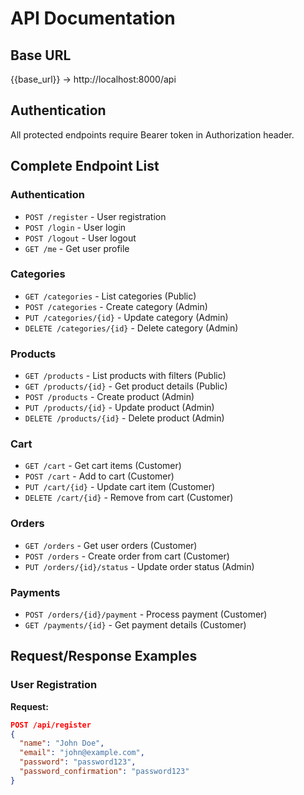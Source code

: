 # API Documentation

## Base URL
{{base_url}} -> http://localhost:8000/api

## Authentication
All protected endpoints require Bearer token in Authorization header.

## Complete Endpoint List

### Authentication
- `POST /register` - User registration
- `POST /login` - User login  
- `POST /logout` - User logout
- `GET /me` - Get user profile

### Categories
- `GET /categories` - List categories (Public)
- `POST /categories` - Create category (Admin)
- `PUT /categories/{id}` - Update category (Admin)
- `DELETE /categories/{id}` - Delete category (Admin)

### Products
- `GET /products` - List products with filters (Public)
- `GET /products/{id}` - Get product details (Public)
- `POST /products` - Create product (Admin)
- `PUT /products/{id}` - Update product (Admin)
- `DELETE /products/{id}` - Delete product (Admin)

### Cart
- `GET /cart` - Get cart items (Customer)
- `POST /cart` - Add to cart (Customer)
- `PUT /cart/{id}` - Update cart item (Customer)
- `DELETE /cart/{id}` - Remove from cart (Customer)

### Orders
- `GET /orders` - Get user orders (Customer)
- `POST /orders` - Create order from cart (Customer)
- `PUT /orders/{id}/status` - Update order status (Admin)

### Payments
- `POST /orders/{id}/payment` - Process payment (Customer)
- `GET /payments/{id}` - Get payment details (Customer)

## Request/Response Examples

### User Registration
**Request:**
```json
POST /api/register
{
  "name": "John Doe",
  "email": "john@example.com",
  "password": "password123",
  "password_confirmation": "password123"
}
